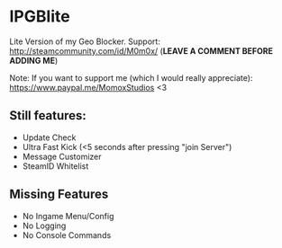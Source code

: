 # IPGBlite
Lite Version of my Geo Blocker. Support: http://steamcommunity.com/id/M0m0x/ (**LEAVE A COMMENT BEFORE ADDING ME**)

Note: If you want to support me (which I would really appreciate): https://www.paypal.me/MomoxStudios <3


## Still features:
- Update Check
- Ultra Fast Kick (<5 seconds after pressing "join Server")
- Message Customizer
- SteamID Whitelist

## Missing Features 
- No Ingame Menu/Config
- No Logging
- No Console Commands

